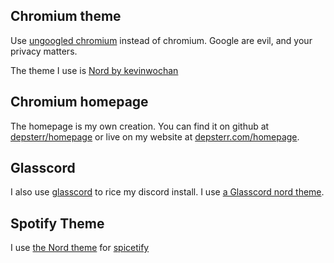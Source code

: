## Chromium theme

Use [ungoogled chromium](https://github.com/Eloston/ungoogled-chromium) instead of chromium. Google are evil, and your privacy matters.

The theme I use is [Nord by kevinwochan](https://chrome.google.com/webstore/detail/nord/abehfkkfjlplnjadfcjiflnejblfmmpj?hl=en)

## Chromium homepage

The homepage is my own creation. You can find it on github at [depsterr/homepage](https://github.com/depsterr/homepage) or live on my website at [depsterr.com/homepage](https://depsterr.com/homepage).

## Glasscord

I also use [glasscord](https://github.com/AryToNeX/Glasscord) to rice my discord install. I use [a Glasscord nord theme](https://github.com/trevarj/glasscord-nord).

## Spotify Theme

I use [the Nord theme](https://github.com/morpheusthewhite/spicetify-themes/tree/master/Nord) for [spicetify](https://github.com/khanhas/spicetify-cli)
